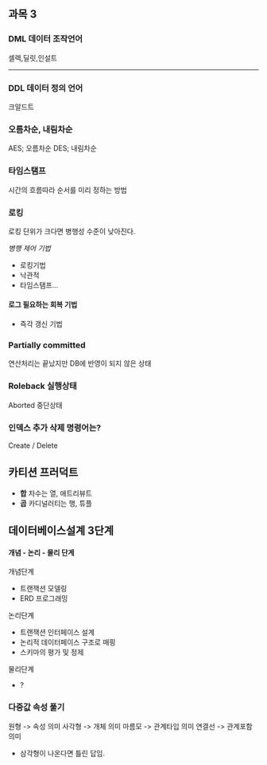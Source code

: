 ## 과목 3

### DML 데이터 조작언어
셀렉,딜릿,인설트

-------------------

### DDL 데이터 정의 언어
크알드트

### 오름차순, 내림차순
AES; 오름차순
DES; 내림차순

### 타임스탬프
시간의 흐름따라 순서를 미리 정하는 방법

### 로킹
로킹 단위가 크다면 병행성 수준이 낮아진다.

*병행 제어 기법* 
- 로킹기법
- 낙관적
- 타임스탬프...

#### 로그 필요하는 회복 기법
- 즉각 갱신 기법

### Partially committed
연산처리는 끝났지만 DB에 반영이 되지 않은 상태

### Roleback 실행상태
Aborted 중단상태

### 인덱스 추가 삭제 명령어는?
Create / Delete

## 카티션 프러덕트

* **합** 차수는 열, 애트리뷰트
* **곱** 카디널러티는 행, 튜플

## 데이터베이스설계 3단계
#### 개념 - 논리 - 물리 단계 ####

개념단계
- 트랜잭션 모델링
- ERD 프로그래밍

논리단계
- 트랜잭션 인터페이스 설계
- 논리적 데이터페이스 구조로 매핑
- 스키마의 평가 및 정제

물리단계
- ?


### 다중값 속성 풀기
원형 -> 속성 의미
사각형 -> 개체 의미
마름모 -> 관계타입 의미
연결선 -> 관계포함 의미

* 삼각형이 나온다면 틀린 답임.